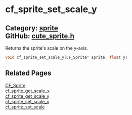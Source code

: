 [//]: # (This file is automatically generated by Cute Framework's docs parser.)
[//]: # (Do not edit this file by hand!)
[//]: # (See: https://github.com/RandyGaul/cute_framework/blob/master/samples/docs_parser.cpp)
[](../header.md ':include')

# cf_sprite_set_scale_y

Category: [sprite](/api_reference?id=sprite)  
GitHub: [cute_sprite.h](https://github.com/RandyGaul/cute_framework/blob/master/include/cute_sprite.h)  
---

Returns the sprite's scale on the y-axis.

```cpp
void cf_sprite_set_scale_y(CF_Sprite* sprite, float y)
```

## Related Pages

[CF_Sprite](/sprite/cf_sprite.md)  
[cf_sprite_get_scale_x](/sprite/cf_sprite_get_scale_x.md)  
[cf_sprite_get_scale_y](/sprite/cf_sprite_get_scale_y.md)  
[cf_sprite_set_scale_x](/sprite/cf_sprite_set_scale_x.md)  
[cf_sprite_set_scale](/sprite/cf_sprite_set_scale.md)  
